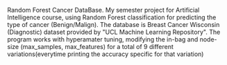 Random Forest Cancer DataBase.
My semester project for Artificial Intelligence course, using Random Forest classification for predicting the type of cancer (Benign/Malign).
The database is Breast Cancer Wisconsin (Diagnostic) dataset provided by "UCL Machine Learning Repository".
The program works with  hyperamater tuning, modifying the in-bag and node-size (max_samples, max_features) for a total of 9 different variations(everytime printing the accuracy
specific for that variation)
